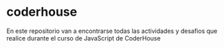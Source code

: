 # coderhouse

En este repositorio van a encontrarse todas las actividades y desafios que realice durante el curso de JavaScript de CoderHouse
